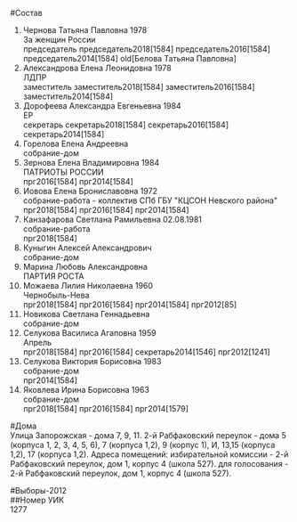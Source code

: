 #Состав  
1. Чернова Татьяна Павловна 1978  
    За женщин России  
    председатель председатель2018[1584] председатель2016[1584] председатель2014[1584] old[Белова Татьяна Павловна]  
2. Александрова Елена Леонидовна 1978  
    ЛДПР  
    заместитель заместитель2018[1584] заместитель2016[1584] заместитель2014[1584]  
3. Дорофеева Александра Евгеньевна 1984  
    ЕР  
    секретарь секретарь2018[1584] секретарь2016[1584] секретарь2014[1584]  
4. Горелова Елена Андреевна  
    собрание-дом  
5. Зернова Елена Владимировна 1984  
    ПАТРИОТЫ РОССИИ  
    прг2016[1584] прг2014[1584]  
6. Иовова Елена Брониславовна 1972  
    собрание-работа - коллектив СПб ГБУ "КЦСОН Невского района"  
    прг2018[1584] прг2016[1584] прг2014[1584]  
7. Канзафарова Светлана Рамильевна 02.08.1981  
    собрание-работа  
    прг2018[1584]  
8. Куныгин Алексей Александрович  
    собрание-дом  
9. Марина Любовь Александровна  
    ПАРТИЯ РОСТА  
10. Можаева Лилия Николаевна 1960  
    Чернобыль-Нева  
    прг2018[1584] прг2016[1584] прг2014[1584] прг2012[85]  
11. Новикова Светлана Геннадьевна  
    собрание-дом  
12. Селукова Василиса Агаповна 1959  
    Апрель  
    прг2018[1584] прг2016[1584] секретарь2014[1546] прг2012[1241]  
13. Селукова Виктория Борисовна 1983  
    собрание-дом  
    прг2014[1584]  
14. Яковлева Ирина Борисовна 1963  
    собрание-дом  
    прг2018[1584] прг2016[1584] прг2014[1579]  
  
#Дома  
Улица Запорожская - дома 7, 9, 11. 2-й Рабфаковский переулок - дома 5 (корпуса 1, 2, 3, 4, 5, 6), 7 (корпуса 1,2), 9 (корпус 1), И, 13,15 (корпуса 1,2), 17 (корпуса 1,2). Адреса помещений: избирательной комиссии - 2-й Рабфаковский переулок, дом 1, корпус 4 (школа 527). для голосования - 2-й Рабфаковский переулок, дом 1, корпус 4 (школа 527).  
  
#Выборы-2012  
##Номер УИК  
1277  
